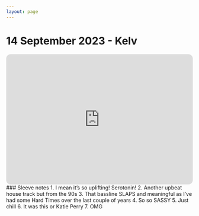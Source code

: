 ```yaml
---
layout: page
---
```


# 14 September 2023 - Kelv

<iframe style="border-radius:12px" src="https://open.spotify.com/embed/playlist/0WOVY2ED2ROHiyB9WIvNzM?utm_source=generator&theme=0" width="100%" height="352" frameBorder="0" allowfullscreen="" allow="autoplay; clipboard-write; encrypted-media; fullscreen; picture-in-picture" loading="lazy"></iframe>
### Sleeve notes
1. I mean it’s so uplifting! Serotonin!
2. Another upbeat house track but from the 90s
3. That bassline SLAPS and meaningful as I’ve had some Hard Times over the last couple of years
4. So so SASSY
5. Just chill
6. It was this or Katie Perry
7. OMG